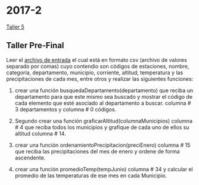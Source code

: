 # 2017-2

[Taller 5](20172T5.md)

## Taller Pre-Final

Leer el [archivo de entrada](https://www.datos.gov.co/api/views/nsxu-h2dh/rows.csv?accessType=DOWNLOAD) el cual está en formato csv (archivo de valores separado por comas) cuyo contendio son códigos de estaciones, nombre, categoría, departamento, municipio, corriente, altitud, temperatura y las precipitaciones de cada mes, entre otros y realizar las siguientes funciones:

1. crear una función busquedaDepartamento(departamento) que reciba un departamento para que este mismo sea buscado y mostrar el código de cada elemento que esté asociado al departamento a buscar.
columna # 3 departamentos y columna # 0 códigos.

2. Segundo crear una función graficarAltitud(columnaMunicipios) columna # 4 que reciba todos los municipios y grafique de cada uno de ellos su altitud columna # 14.

3. crear una función ordenamientoPrecipitacion(preciEnero) columna # 15 que reciba las precipitaciones del mes de enero y ordene de forma ascendente.

4. crear una función promedioTemp(tempJunio) columna # 34 y calcular el promedio de las temperaturas de ese mes en cada Municipio.

